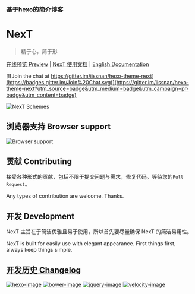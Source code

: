 
### 基于hexo的简介博客
# NexT

> 精于心，简于形

<a href="http://notes.iissnan.com" target="_blank">在线预览 Preview</a> | <a href="http://theme-next.iissnan.com" target="_blank">NexT 使用文档</a> |  [English Documentation](README.en.md)

[![Join the chat at https://gitter.im/iissnan/hexo-theme-next](https://badges.gitter.im/Join%20Chat.svg)](https://gitter.im/iissnan/hexo-theme-next?utm_source=badge&utm_medium=badge&utm_campaign=pr-badge&utm_content=badge)

![NexT Schemes](http://iissnan.com/nexus/next/next-schemes.jpg)


## 浏览器支持 Browser support

![Browser support](http://iissnan.com/nexus/next/browser-support.png)


## 贡献 Contributing

接受各种形式的贡献，包括不限于提交问题与需求，修复代码。等待您的`Pull Request`。

Any types of contribution are welcome. Thanks.

## 开发 Development

NexT 主旨在于简洁优雅且易于使用，所以首先要尽量确保 NexT 的简洁易用性。

NexT is built for easily use with elegant appearance. First things first, always keep things simple.

## [开发历史 Changelog](https://github.com/iissnan/hexo-theme-next/wiki/Changelog)

[![hexo-image]][hexo-url]
[![bower-image]][bower-url]
[![jquery-image]][jquery-url]
[![velocity-image]][velocity-url]

[hexo-image]: http://img.shields.io/badge/Hexo-2.4+-2BAF2B.svg?style=flat-square
[hexo-url]: http://hexo.io
[bower-image]: http://img.shields.io/badge/Bower-*-2BAF2B.svg?style=flat-square
[bower-url]: http://bower.io
[jquery-image]: https://img.shields.io/badge/jquery-2.1-2BAF2B.svg?style=flat-square
[jquery-url]: http://jquery.com/
[velocity-image]: https://img.shields.io/badge/Velocity-1.2-2BAF2B.svg?style=flat-square
[velocity-url]: http://julian.com/research/velocity/
